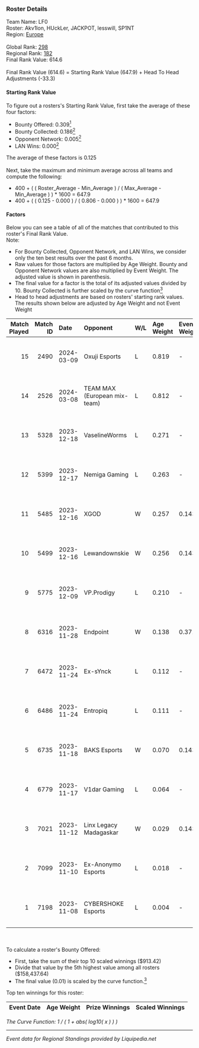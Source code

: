 ### Roster Details<br />
Team Name: LF0<br />
Roster: Akv1lon, HUckLer, JACKPOT, lesswill, SP1NT<br />
Region: [Europe]( ../standings_europe.md)<br />
<br />
Global Rank: [298](../standings_global.md)<br />
Regional Rank: [182]( ../standings_europe.md)<br />
Final Rank Value:  614.6<br />
<br />
Final Rank Value (614.6) = Starting Rank Value (647.9) + Head To Head Adjustments (-33.3)<br />

#### Starting Rank Value<br />
To figure out a rosters's Starting Rank Value, first take the average of these four factors:<br />
- Bounty Offered: 0.309[<sup>1</sup>](#table2)
- Bounty Collected: 0.186[<sup>2</sup>](#table1)
- Opponent Network: 0.005[<sup>2</sup>](#table1)
- LAN Wins: 0.000[<sup>2</sup>](#table1)

The average of these factors is 0.125<br />
<br />
Next, take the maximum and minimum average across all teams and compute the following:<br />
- 400 + ( ( Roster_Average - Min_Average ) / ( Max_Average - Min_Average ) ) * 1600 = 647.9
- 400 + ( ( 0.125 - 0.000 ) / ( 0.806 - 0.000 ) ) * 1600 = 647.9


#### Factors<br />
Below you can see a table of all of the matches that contributed to this roster's Final Rank Value.<br />
Note:<br />

- For Bounty Collected, Opponent Network, and LAN Wins, we consider only the ten best results over the past 6 months.
- Raw values for those factors are multiplied by Age Weight. Bounty and Opponent Network values are also multiplied by Event Weight. The adjusted value is shown in parenthesis.
- The final value for a factor is the total of its adjusted values divided by 10. Bounty Collected is further scaled by the curve function[<sup>3</sup>](#curveFunction)
- Head to head adjustments are based on rosters' starting rank values. The results shown below are adjusted by Age Weight and not Event Weight
<span id="table1"></span><br />


| Match Played | Match ID | Date       | Opponent                     | W/L | Age Weight | Event Weight | Bounty Collected | Opponent Network | LAN Wins  | H2H Adj. | Roster                                        |
| -: | -: | :- | :- | :- | :- | :- | :- | :- | :- | -: | :- |
|           15 |     2490 | 2024-03-09 | Oxuji Esports                | L   | 0.819      | -            | -                | -                | -         |   -17.13 | Akv1lon, HUckLer, JACKPOT, lesswill, SP1NT    |
|           14 |     2526 | 2024-03-08 | TEAM MAX (European mix-team) | L   | 0.812      | -            | -                | -                | -         |   -16.86 | Akv1lon, HUckLer, JACKPOT, lesswill, SP1NT    |
|           13 |     5328 | 2023-12-18 | VaselineWorms                | L   | 0.271      | -            | -                | -                | -         |    -4.12 | HUckLer, lesswill, SP1NT, SUROVIY666, Xerison |
|           12 |     5399 | 2023-12-17 | Nemiga Gaming                | L   | 0.263      | -            | -                | -                | -         |    -0.20 | HUckLer, lesswill, SP1NT, SUROVIY666, Xerison |
|           11 |     5485 | 2023-12-16 | XGOD                         | W   | 0.257      | 0.143        | 0.000 (0.000)    | 0.056 (0.002)    | 0 (0.000) |     2.47 | HUckLer, lesswill, SP1NT, SUROVIY666, Xerison |
|           10 |     5499 | 2023-12-16 | Lewandownskie                | W   | 0.256      | 0.143        | 0.004 (0.000)    | 0.181 (0.007)    | 0 (0.000) |     4.36 | HUckLer, lesswill, SP1NT, SUROVIY666, Xerison |
|            9 |     5775 | 2023-12-09 | VP.Prodigy                   | L   | 0.210      | -            | -                | -                | -         |    -1.83 | HUckLer, lesswill, SP1NT, SUROVIY666, Xerison |
|            8 |     6316 | 2023-11-28 | Endpoint                     | W   | 0.138      | 0.371        | 0.005 (0.000)    | 0.785 (0.040)    | 0 (0.000) |     3.32 | HUckLer, lesswill, SP1NT, SUROVIY666, Xerison |
|            7 |     6472 | 2023-11-24 | Ex-sYnck                     | L   | 0.112      | -            | -                | -                | -         |    -2.19 | HUckLer, lesswill, SP1NT, SUROVIY666, Xerison |
|            6 |     6486 | 2023-11-24 | Entropiq                     | L   | 0.111      | -            | -                | -                | -         |    -1.09 | HUckLer, lesswill, SP1NT, SUROVIY666, Xerison |
|            5 |     6735 | 2023-11-18 | BAKS Esports                 | W   | 0.070      | 0.143        | 0.003 (0.000)    | 0.084 (0.001)    | 0 (0.000) |     1.14 | HUckLer, lesswill, SP1NT, SUROVIY666, Xerison |
|            4 |     6779 | 2023-11-17 | V1dar Gaming                 | L   | 0.064      | -            | -                | -                | -         |    -1.21 | HUckLer, lesswill, SP1NT, SUROVIY666, Xerison |
|            3 |     7021 | 2023-11-12 | Linx Legacy Madagaskar       | W   | 0.029      | 0.143        | 0.000 (0.000)    | 0.028 (0.000)    | 0 (0.000) |     0.27 | HUckLer, lesswill, SP1NT, SUROVIY666, Xerison |
|            2 |     7099 | 2023-11-10 | Ex-Anonymo Esports           | L   | 0.018      | -            | -                | -                | -         |    -0.19 | HUckLer, lesswill, SP1NT, SUROVIY666, Xerison |
|            1 |     7198 | 2023-11-08 | CYBERSHOKE Esports           | L   | 0.004      | -            | -                | -                | -         |    -0.05 | HUckLer, lesswill, SP1NT, SUROVIY666, Xerison |

<br />
<span id="table2"></span><br />
To calculate a roster's Bounty Offered:<br />

- First, take the sum of their top 10 scaled winnings ($913.42)
- Divide that value by the 5th highest value among all rosters ($158,437.64)
- The final value (0.01) is scaled by the curve function.[<sup>3</sup>](#curveFunction)

Top ten winnings for this roster:<br />

| Event Date | Age Weight | Prize Winnings | Scaled Winnings |
| :- | -: | :- | :- |


<span id="curveFunction"></span>_The Curve Function: 1 / ( 1 + abs( log10( x ) ) )_<br />

---
_Event data for Regional Standings provided by Liquipedia.net_<br />
